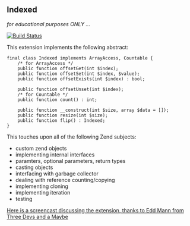 Indexed
------
*for educational purposes ONLY ...*

[![Build Status](https://travis-ci.org/krakjoe/indexed.svg)](https://travis-ci.org/krakjoe/indexed)

This extension implements the following abstract:

	final class Indexed implements ArrayAccess, Countable {
		/* for ArrayAccess */
		public function offsetGet(int $index);
		public function offsetSet(int $index, $value);
		public function offsetExists(int $index) : bool;

		public function offsetUnset(int $index);
		/* for Countable */
		public function count() : int;

		public function __construct(int $size, array $data = []);
		public function resize(int $size);
		public function flip() : Indexed;
	}

This touches upon all of the following Zend subjects:

 - custom zend objects
 - implementing internal interfaces
 - paramters, optional parameters, return types
 - casting objects
 - interfacing with garbage collector
 - dealing with reference counting/copying
 - implementing cloning
 - implementing iteration
 - testing

[Here is a screencast discussing the extension, thanks to Edd Mann from Three Devs and a Maybe](https://www.youtube.com/watch?v=AloIn2t7bWc)
